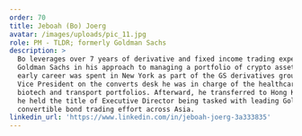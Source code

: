 ```yaml
---
order: 70
title: Jeboah (Bo) Joerg
avatar: /images/uploads/pic_11.jpg
role: PM - TLDR; formerly Goldman Sachs
description: >
  Bo leverages over 7 years of derivative and fixed income trading experience at
  Goldman Sachs in his approach to managing a portfolio of crypto assets. Bo's
  early career was spent in New York as part of the GS derivatives group. As a
  Vice President on the converts desk he was in charge of the healthcare,
  biotech and transport portfolios. Afterward, he transferred to Hong Kong where
  he held the title of Executive Director being tasked with leading Goldman's
  convertible bond trading effort across Asia.
linkedin_url: 'https://www.linkedin.com/in/jeboah-joerg-3a333835'
---
```


